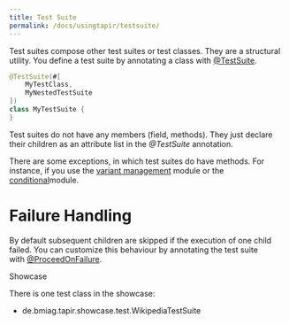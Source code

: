 ```yaml
---
title: Test Suite
permalink: /docs/usingtapir/testsuite/
---
```


Test suites compose other test suites or test classes. They are a
structural utility. You define a test suite by annotating a class
with [@TestSuite](https://psbm-mvnrepo-p.intranet.kiel.bmiag.de/tapir/latest/apidocs/de/bmiag/tapir/execution/annotations/suite/TestSuite.html).

``` java
@TestSuite(#[
    MyTestClass,
    MyNestedTestSuite
])
class MyTestSuite {
}
```

Test suites do not have any members (field, methods). They just declare
their children as an attribute list in the *@TestSuite* annotation.

There are some exceptions, in which test suites do have methods. For
instance, if you use the [variant management](Variant_Management) module
or the [conditional](Conditional)module.

# Failure Handling

By default subsequent children are skipped if the execution of one child
failed. You can customize this behaviour by annotating the test suite
with [@ProceedOnFailure](https://psbm-mvnrepo-p.intranet.kiel.bmiag.de/tapir/latest/apidocs/de/bmiag/tapir/execution/annotations/behaviour/ProceedOnFailure.html).

Showcase

There is one test class in the showcase:

-   de.bmiag.tapir.showcase.test.WikipediaTestSuite
